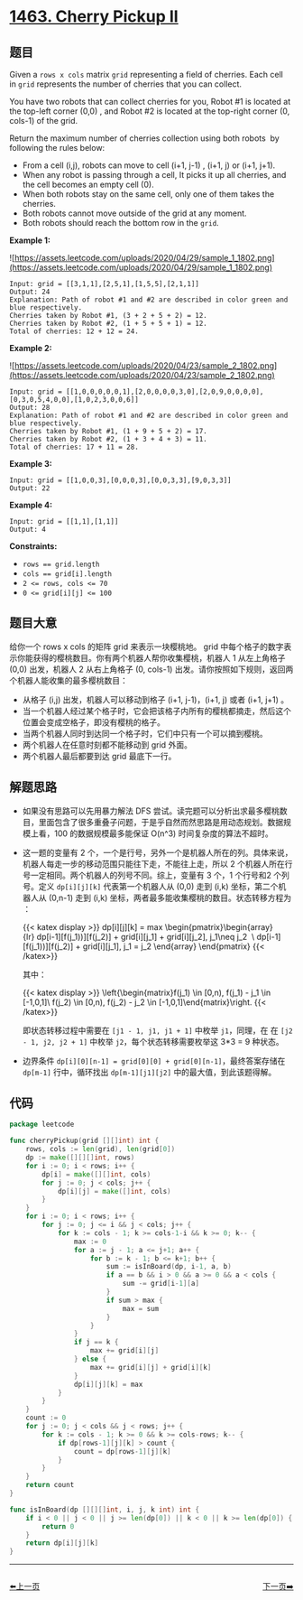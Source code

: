# [1463. Cherry Pickup II](https://leetcode.com/problems/cherry-pickup-ii/)

## 题目

Given a `rows x cols` matrix `grid` representing a field of cherries. Each cell in `grid` represents the number of cherries that you can collect.

You have two robots that can collect cherries for you, Robot #1 is located at the top-left corner (0,0) , and Robot #2 is located at the top-right corner (0, cols-1) of the grid.

Return the maximum number of cherries collection using both robots  by following the rules below:

- From a cell (i,j), robots can move to cell (i+1, j-1) , (i+1, j) or (i+1, j+1).
- When any robot is passing through a cell, It picks it up all cherries, and the cell becomes an empty cell (0).
- When both robots stay on the same cell, only one of them takes the cherries.
- Both robots cannot move outside of the grid at any moment.
- Both robots should reach the bottom row in the `grid`.

**Example 1:**

![https://assets.leetcode.com/uploads/2020/04/29/sample_1_1802.png](https://assets.leetcode.com/uploads/2020/04/29/sample_1_1802.png)

```
Input: grid = [[3,1,1],[2,5,1],[1,5,5],[2,1,1]]
Output: 24
Explanation: Path of robot #1 and #2 are described in color green and blue respectively.
Cherries taken by Robot #1, (3 + 2 + 5 + 2) = 12.
Cherries taken by Robot #2, (1 + 5 + 5 + 1) = 12.
Total of cherries: 12 + 12 = 24.
```

**Example 2:**

![https://assets.leetcode.com/uploads/2020/04/23/sample_2_1802.png](https://assets.leetcode.com/uploads/2020/04/23/sample_2_1802.png)

```
Input: grid = [[1,0,0,0,0,0,1],[2,0,0,0,0,3,0],[2,0,9,0,0,0,0],[0,3,0,5,4,0,0],[1,0,2,3,0,0,6]]
Output: 28
Explanation: Path of robot #1 and #2 are described in color green and blue respectively.
Cherries taken by Robot #1, (1 + 9 + 5 + 2) = 17.
Cherries taken by Robot #2, (1 + 3 + 4 + 3) = 11.
Total of cherries: 17 + 11 = 28.
```

**Example 3:**

```
Input: grid = [[1,0,0,3],[0,0,0,3],[0,0,3,3],[9,0,3,3]]
Output: 22
```

**Example 4:**

```
Input: grid = [[1,1],[1,1]]
Output: 4
```

**Constraints:**

- `rows == grid.length`
- `cols == grid[i].length`
- `2 <= rows, cols <= 70`
- `0 <= grid[i][j] <= 100`

## 题目大意

给你一个 rows x cols 的矩阵 grid 来表示一块樱桃地。 grid 中每个格子的数字表示你能获得的樱桃数目。你有两个机器人帮你收集樱桃，机器人 1 从左上角格子 (0,0) 出发，机器人 2 从右上角格子 (0, cols-1) 出发。请你按照如下规则，返回两个机器人能收集的最多樱桃数目：

- 从格子 (i,j) 出发，机器人可以移动到格子 (i+1, j-1)，(i+1, j) 或者 (i+1, j+1) 。
- 当一个机器人经过某个格子时，它会把该格子内所有的樱桃都摘走，然后这个位置会变成空格子，即没有樱桃的格子。
- 当两个机器人同时到达同一个格子时，它们中只有一个可以摘到樱桃。
- 两个机器人在任意时刻都不能移动到 grid 外面。
- 两个机器人最后都要到达 grid 最底下一行。

## 解题思路

- 如果没有思路可以先用暴力解法 DFS 尝试。读完题可以分析出求最多樱桃数目，里面包含了很多重叠子问题，于是乎自然而然思路是用动态规划。数据规模上看，100 的数据规模最多能保证 O(n^3) 时间复杂度的算法不超时。
- 这一题的变量有 2 个，一个是行号，另外一个是机器人所在的列。具体来说，机器人每走一步的移动范围只能往下走，不能往上走，所以 2 个机器人所在行号一定相同。两个机器人的列号不同。综上，变量有 3 个，1 个行号和2 个列号。定义 `dp[i][j][k]` 代表第一个机器人从 (0,0) 走到 (i,k) 坐标，第二个机器人从 (0,n-1) 走到 (i,k) 坐标，两者最多能收集樱桃的数目。状态转移方程为  ：
	
	{{< katex display >}} 
    dp[i][j][k] = max \begin{pmatrix}\begin{array}{lr} dp[i-1][f(j_1))][f(j_2)] + grid[i][j_1] + grid[i][j_2], j_1\neq j_2  \\ dp[i-1][f(j_1))][f(j_2)] + grid[i][j_1], j_1 = j_2 \end{array} \end{pmatrix}
    {{< /katex>}} 

    其中：
	
	{{< katex display >}} 
    \left\{\begin{matrix}f(j_1) \in [0,n), f(j_1) - j_1 \in [-1,0,1]\\ f(j_2) \in [0,n), f(j_2) - j_2 \in [-1,0,1]\end{matrix}\right.
    {{< /katex>}}

    即状态转移过程中需要在 `[j1 - 1, j1, j1 + 1]` 中枚举 `j1`，同理，在 在 `[j2 - 1, j2, j2 + 1]` 中枚举 `j2`，每个状态转移需要枚举这 3*3 = 9 种状态。

- 边界条件 `dp[i][0][n-1] = grid[0][0] + grid[0][n-1]`，最终答案存储在 `dp[m-1]` 行中，循环找出 `dp[m-1][j1][j2]` 中的最大值，到此该题得解。

## 代码

```go
package leetcode

func cherryPickup(grid [][]int) int {
	rows, cols := len(grid), len(grid[0])
	dp := make([][][]int, rows)
	for i := 0; i < rows; i++ {
		dp[i] = make([][]int, cols)
		for j := 0; j < cols; j++ {
			dp[i][j] = make([]int, cols)
		}
	}
	for i := 0; i < rows; i++ {
		for j := 0; j <= i && j < cols; j++ {
			for k := cols - 1; k >= cols-1-i && k >= 0; k-- {
				max := 0
				for a := j - 1; a <= j+1; a++ {
					for b := k - 1; b <= k+1; b++ {
						sum := isInBoard(dp, i-1, a, b)
						if a == b && i > 0 && a >= 0 && a < cols {
							sum -= grid[i-1][a]
						}
						if sum > max {
							max = sum
						}
					}
				}
				if j == k {
					max += grid[i][j]
				} else {
					max += grid[i][j] + grid[i][k]
				}
				dp[i][j][k] = max
			}
		}
	}
	count := 0
	for j := 0; j < cols && j < rows; j++ {
		for k := cols - 1; k >= 0 && k >= cols-rows; k-- {
			if dp[rows-1][j][k] > count {
				count = dp[rows-1][j][k]
			}
		}
	}
	return count
}

func isInBoard(dp [][][]int, i, j, k int) int {
	if i < 0 || j < 0 || j >= len(dp[0]) || k < 0 || k >= len(dp[0]) {
		return 0
	}
	return dp[i][j][k]
}
```



----------------------------------------------
<div style="display: flex;justify-content: space-between;align-items: center;">
<p><a href="https://books.halfrost.com/leetcode/ChapterFour/1400~1499/1455.Check-If-a-Word-Occurs-As-a-Prefix-of-Any-Word-in-a-Sentence/">⬅️上一页</a></p>
<p><a href="https://books.halfrost.com/leetcode/ChapterFour/1400~1499/1464.Maximum-Product-of-Two-Elements-in-an-Array/">下一页➡️</a></p>
</div>
